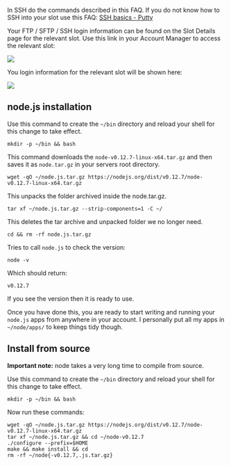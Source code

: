 
In SSH do the commands described in this FAQ. If you do not know how to SSH into your slot use this FAQ: [SSH basics - Putty](https://www.feralhosting.com/faq/view?question=12)

Your FTP / SFTP / SSH login information can be found on the Slot Details page for the relevant slot. Use this link in your Account Manager to access the relevant slot:

![](https://raw.github.com/feralhosting/feralfilehosting/master/Feral%20Wiki/0%20Generic/slot_detail_link.png)

You login information for the relevant slot will be shown here:

![](https://raw.github.com/feralhosting/feralfilehosting/master/Feral%20Wiki/0%20Generic/slot_detail_ssh.png)

node.js installation
---

Use this command to create the `~/bin` directory and reload your shell for this change to take effect.

~~~
mkdir -p ~/bin && bash
~~~

This command downloads the `node-v0.12.7-linux-x64.tar.gz` and then saves it as `node.tar.gz` in your servers root directory.

~~~
wget -qO ~/node.js.tar.gz https://nodejs.org/dist/v0.12.7/node-v0.12.7-linux-x64.tar.gz
~~~

This unpacks the folder archived inside the node.tar.gz.

~~~
tar xf ~/node.js.tar.gz --strip-components=1 -C ~/
~~~

This deletes the tar archive and unpacked folder we no longer need.

~~~
cd && rm -rf node.js.tar.gz
~~~

Tries to call `node.js` to check the version:

~~~
node -v
~~~

Which should return:

~~~
v0.12.7
~~~

If you see the version then it is ready to use.

Once you have done this, you are ready to start writing and running your `node.js` apps from anywhere in your account. I personally put all my apps in `~/node/apps/` to keep things tidy though.

Install from source
---

**Important note:** node takes a very long time to compile from source.

Use this command to create the `~/bin` directory and reload your shell for this change to take effect.

~~~
mkdir -p ~/bin && bash
~~~

Now run these commands:

~~~
wget -qO ~/node.js.tar.gz https://nodejs.org/dist/v0.12.7/node-v0.12.7-linux-x64.tar.gz
tar xf ~/node.js.tar.gz && cd ~/node-v0.12.7
./configure --prefix=$HOME
make && make install && cd
rm -rf ~/node{-v0.12.7,.js.tar.gz}
~~~



